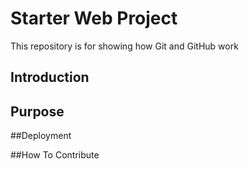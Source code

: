 # Starter Web Project

This repository is for showing how Git and GitHub work

## Introduction

## Purpose

##Deployment

##How To Contribute